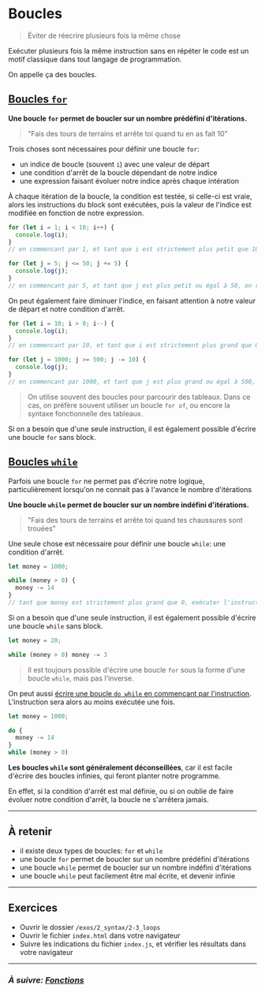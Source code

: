# Boucles

> Éviter de réecrire plusieurs fois la même chose

Exécuter plusieurs fois la même instruction sans en répéter le code est un motif classique dans tout langage de programmation.

On appelle ça des boucles.

## [Boucles `for`](https://developer.mozilla.org/fr/docs/Web/JavaScript/Reference/Instructions/for)

**Une boucle `for` permet de boucler sur un nombre prédéfini d'itérations.**

> "Fais des tours de terrains et arrête toi quand tu en as fait 10"

Trois choses sont nécessaires pour définir une boucle `for`:
- un indice de boucle (souvent `i`) avec une valeur de départ
- une condition d'arrêt de la boucle dépendant de notre indice
- une expression faisant évoluer notre indice après chaque intération

À chaque itération de
la boucle, la condition est testée, si celle-ci est vraie, alors les instructions du block sont exécutées, puis la valeur de l'indice est modifiée en fonction de notre expression.

```js
for (let i = 1; i < 10; i++) {
  console.log(i);
}
// en commencant par 1, et tant que i est strictement plus petit que 10, on recommence au augmentant de 1 la valeur de i

for (let j = 5; j <= 50; j += 5) {
  console.log(j);
}
// en commencant par 5, et tant que j est plus petit ou égal à 50, on recommence au augmentant de 5 la valeur de j
```

On peut également faire diminuer l'indice, en faisant attention à notre valeur de départ et notre condition d'arrêt.

```js
for (let i = 10; i > 0; i--) {
  console.log(i);
}
// en commencant par 10, et tant que i est strictement plus grand que 0, on recommence au diminuant de 1 la valeur de i

for (let j = 1000; j >= 500; j -= 10) {
  console.log(j);
}
// en commencant par 1000, et tant que j est plus grand ou égal à 500, on recommence au diminuant de 10 la valeur de j
```

> On utilise souvent des boucles pour parcourir des tableaux. Dans ce cas, on préfère souvent utiliser un boucle `for of`, ou encore la syntaxe fonctionnelle des tableaux.

Si on a besoin que d'une seule instruction, il est également possible d'écrire une boucle `for` sans block.

## [Boucles `while`](https://developer.mozilla.org/fr/docs/Web/JavaScript/Reference/Statements/while)

Parfois une boucle `for` ne permet pas d'écrire notre logique, particulièrement lorsqu'on ne connait pas à l'avance le nombre d'itérations

**Une boucle `while` permet de boucler sur un nombre indéfini d'itérations.**

> "Fais des tours de terrains et arrête toi quand tes chaussures sont trouées"

Une seule chose est nécessaire pour définir une boucle `while`: une condition d'arrêt.

```js
let money = 1000;

while (money > 0) {
  money -= 14
}
// tant que money est strictement plus grand que 0, exécuter l'instruction
```

Si on a besoin que d'une seule instruction, il est également possible d'écrire une boucle `while` sans block.

```js
let money = 20;

while (money > 0) money -= 3
```

> Il est toujours possible d'écrire une boucle `for` sous la forme d'une boucle `while`, mais pas l'inverse.

On peut aussi [écrire une boucle `do while` en commencant par l'instruction](https://developer.mozilla.org/fr/docs/Web/JavaScript/Reference/Statements/do...while). L'instruction sera alors au moins exécutée une fois.

```js
let money = 1000;

do {
  money -= 14
}
while (money > 0)
```

**Les boucles `while` sont généralement déconseillées**, car il est facile d'écrire des boucles infinies, qui feront planter notre programme.

En effet, si la condition d'arrêt est mal définie, ou si on oublie de faire évoluer notre condition d'arrêt, la boucle ne s'arrêtera jamais.

---

## À retenir

- il existe deux types de boucles: `for` et `while`
- une boucle `for` permet de boucler sur un nombre prédéfini d'itérations
- une boucle `while` permet de boucler sur un nombre indéfini d'itérations
- une boucle `while` peut facilement être mal écrite, et devenir infinie

---

## Exercices

- Ouvrir le dossier `/exos/2_syntax/2-3_loops`
- Ouvrir le fichier `index.html` dans votre navigateur
- Suivre les indications du fichier `index.js`, et vérifier les résultats dans votre navigateur

---

### _À suivre: [Fonctions](./2-4_functions.md)_
